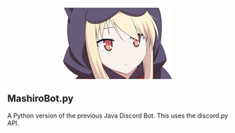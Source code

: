 <p align="center"><img src="Mashiro.jpg" width="250"></p>

## MashiroBot.py
A Python version of the previous Java Discord Bot. This uses the discord.py API.
